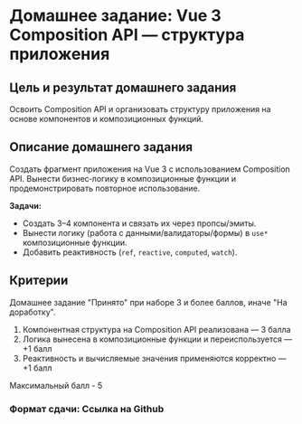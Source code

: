 # Домашнее задание: Vue 3 Composition API — структура приложения

## Цель и результат домашнего задания

Освоить Composition API и организовать структуру приложения на основе компонентов и композиционных функций.

## Описание домашнего задания

Создать фрагмент приложения на Vue 3 с использованием Composition API. Вынести бизнес‑логику в композиционные функции и продемонстрировать повторное использование.

**Задачи:**

- Создать 3–4 компонента и связать их через пропсы/эмиты.
- Вынести логику (работа с данными/валидаторы/формы) в `use*` композиционные функции.
- Добавить реактивность (`ref`, `reactive`, `computed`, `watch`).

## Критерии

Домашнее задание "Принято" при наборе 3 и более баллов, иначе "На доработку".

1. Компонентная структура на Composition API реализована — 3 балла
2. Логика вынесена в композиционные функции и переиспользуется — +1 балл
3. Реактивность и вычисляемые значения применяются корректно — +1 балл

Максимальный балл - 5

### Формат сдачи: Ссылка на Github
